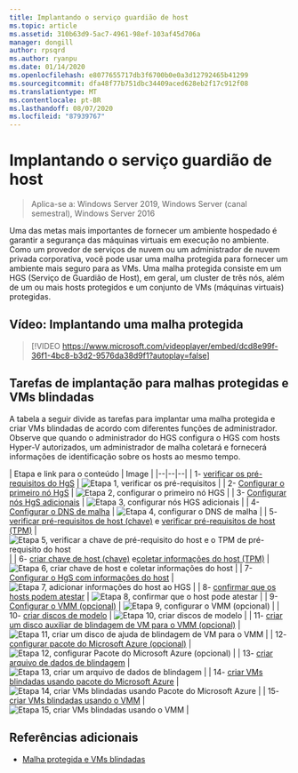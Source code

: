 ```yaml
---
title: Implantando o serviço guardião de host
ms.topic: article
ms.assetid: 310b63d9-5ac7-4961-98ef-103af45d706a
manager: dongill
author: rpsqrd
ms.author: ryanpu
ms.date: 01/14/2020
ms.openlocfilehash: e8077655717db3f6700b0e0a3d12792465b41299
ms.sourcegitcommit: dfa48f77b751dbc34409aced628eb2f17c912f08
ms.translationtype: MT
ms.contentlocale: pt-BR
ms.lasthandoff: 08/07/2020
ms.locfileid: "87939767"
---
```

# <a name="deploying-the-host-guardian-service"></a>Implantando o serviço guardião de host

>Aplica-se a: Windows Server 2019, Windows Server (canal semestral), Windows Server 2016

Uma das metas mais importantes de fornecer um ambiente hospedado é garantir a segurança das máquinas virtuais em execução no ambiente. Como um provedor de serviços de nuvem ou um administrador de nuvem privada corporativa, você pode usar uma malha protegida para fornecer um ambiente mais seguro para as VMs. Uma malha protegida consiste em um HGS (Serviço de Guardião de Host), em geral, um cluster de três nós, além de um ou mais hosts protegidos e um conjunto de VMs (máquinas virtuais) protegidas.

## <a name="video-deploying-a-guarded-fabric"></a>Vídeo: Implantando uma malha protegida

> [!VIDEO https://www.microsoft.com/videoplayer/embed/dcd8e99f-36f1-4bc8-b3d2-9576da38d9f1?autoplay=false]

## <a name="deployment-tasks-for-guarded-fabrics-and-shielded-vms"></a>Tarefas de implantação para malhas protegidas e VMs blindadas

A tabela a seguir divide as tarefas para implantar uma malha protegida e criar VMs blindadas de acordo com diferentes funções de administrador. Observe que quando o administrador do HGS configura o HGS com hosts Hyper-V autorizados, um administrador de malha coletará e fornecerá informações de identificação sobre os hosts ao mesmo tempo.

| Etapa e link para o conteúdo | Image |
|--|--|--|
| 1- [verificar os pré-requisitos do HgS](guarded-fabric-prepare-for-hgs.md) | ![Etapa 1, verificar os pré-requisitos](../media/Guarded-Fabric-Shielded-VM/guarded-host-verify.png) |
| 2- [Configurar o primeiro nó HgS](guarded-fabric-choose-where-to-install-hgs.md) | ![Etapa 2, configurar o primeiro nó HGS](../media/Guarded-Fabric-Shielded-VM/guarded-host-configure-first-hgs-node.png) |
| 3- [Configurar nós HgS adicionais](guarded-fabric-configure-additional-hgs-nodes.md) | ![Etapa 3, configurar nós HGS adicionais](../media/Guarded-Fabric-Shielded-VM/guarded-host-configure-secondary-hgs-nodes.png) |
| 4- [Configurar o DNS de malha](guarded-fabric-configuring-fabric-dns.md) | ![Etapa 4, configurar o DNS de malha](../media/Guarded-Fabric-Shielded-VM/guarded-host-configure-fabric-dns.png) |
| 5- [verificar pré-requisitos de host (chave)](guarded-fabric-guarded-host-prerequisites.md#host-key-attestation) e [verificar pré-requisitos de host (TPM)](guarded-fabric-guarded-host-prerequisites.md#tpm-trusted-attestation) | ![Etapa 5, verificar a chave de pré-requisito do host e o TPM de pré-requisito do host](../media/Guarded-Fabric-Shielded-VM/guarded-host-verify.png) |
| 6- [criar chave de host (chave)](guarded-fabric-create-host-key.md) e[coletar informações do host (TPM)](guarded-fabric-tpm-trusted-attestation-capturing-hardware.md) | ![Etapa 6, criar chave de host e coletar informações do host](../media/Guarded-Fabric-Shielded-VM/guarded-host-collect-info-from-hosts.png) |
| 7- [Configurar o HgS com informações do host](guarded-fabric-add-host-information-to-hgs.md) | ![Etapa 7, adicionar informações do host ao HGS](../media/Guarded-Fabric-Shielded-VM/guarded-host-configure-hgs-with-host-info.png) |
| 8- [confirmar que os hosts podem atestar](guarded-fabric-confirm-hosts-can-attest-successfully.md) | ![Etapa 8, confirmar que o host pode atestar](../media/Guarded-Fabric-Shielded-VM/guarded-host-confirm-hosts-attest.png) |
| 9- [Configurar o VMM (opcional)](https://technet.microsoft.com/system-center-docs/vmm/scenario/guarded-overview) | ![Etapa 9, configurar o VMM (opcional)](../media/Guarded-Fabric-Shielded-VM/guarded-host-configure-vmm.png) |
| 10- [criar discos de modelo](guarded-fabric-create-a-shielded-vm-template.md) | ![Etapa 10, criar discos de modelo](../media/Guarded-Fabric-Shielded-VM/guarded-host-create-template-disk.png) |
| 11- [criar um disco auxiliar de blindagem de VM para o VMM (opcional)](guarded-fabric-vm-shielding-helper-vhd.md) | ![Etapa 11, criar um disco de ajuda de blindagem de VM para o VMM](../media/Guarded-Fabric-Shielded-VM/guarded-host-create-helper-disk.png) |
| 12- [configurar pacote do Microsoft Azure (opcional)](guarded-fabric-shielded-vm-windows-azure-pack.md) | ![Etapa 12, configurar Pacote do Microsoft Azure (opcional)](../media/Guarded-Fabric-Shielded-VM/guarded-host-windows-azure-pack.png) |
| 13- [criar arquivo de dados de blindagem](guarded-fabric-tenant-creates-shielding-data.md) | ![Etapa 13, criar um arquivo de dados de blindagem](../media/Guarded-Fabric-Shielded-VM/guarded-host-shielding-data-file.png) |
| 14- [criar VMs blindadas usando pacote do Microsoft Azure](guarded-fabric-shielded-vm-windows-azure-pack.md) | ![Etapa 14, criar VMs blindadas usando Pacote do Microsoft Azure](../media/Guarded-Fabric-Shielded-VM/guarded-host-shielded-vms.png) |
| 15- [criar VMs blindadas usando o VMM](https://technet.microsoft.com/system-center-docs/vmm/scenario/guarded-vms) | ![Etapa 15, criar VMs blindadas usando o VMM](../media/Guarded-Fabric-Shielded-VM/guarded-host-shielded-vms.png) |

## <a name="additional-references"></a>Referências adicionais

- [Malha protegida e VMs blindadas](guarded-fabric-and-shielded-vms-top-node.md)
